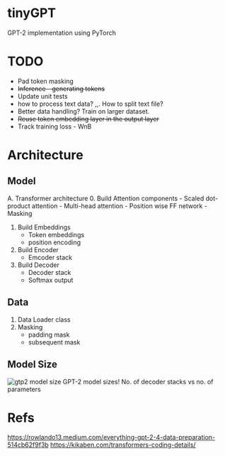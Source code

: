 # tinyGPT
GPT-2 implementation using PyTorch


# TODO
- Pad token masking
- <s>Inference - generating tokens</s>
- Update unit tests
- how to process text data? <bos>,<eos>,<pad>. How to split text file?
- Better data handling? Train on larger dataset.
- <s>Reuse token embedding layer in the output layer</s>
- Track training loss - WnB



# Architecture
## Model
A. Transformer architecture
0. Build Attention components
    - Scaled dot-product attention
    - Multi-head attention
    - Position wise FF network
    - Masking
1. Build Embeddings
    - Token embeddings
    - position encoding
2. Build Encoder
    - Emcoder stack
3. Build Decoder
    - Decoder stack
    - Softmax output

## Data
1. Data Loader class
2. Masking
    - padding mask
    - subsequent mask

## Model Size
![gtp2 model size](https://jalammar.github.io/images/gpt2/gpt2-sizes-hyperparameters-3.png)
GPT-2 model sizes! No. of decoder stacks vs no. of parameters

# Refs
https://rowlando13.medium.com/everything-gpt-2-4-data-preparation-514cb62f9f3b
https://kikaben.com/transformers-coding-details/

